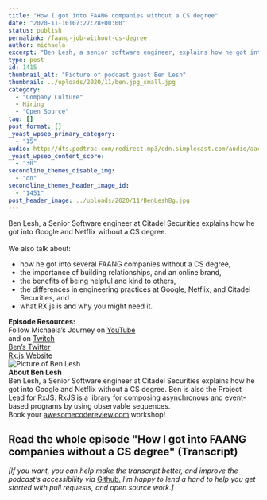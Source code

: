 ```yaml
---
title: "How I got into FAANG companies without a CS degree"
date: "2020-11-10T07:27:28+00:00"
status: publish
permalink: /faang-job-without-cs-degree
author: michaela
excerpt: "Ben Lesh, a senior software engineer, explains how he got into Google and Netflix without a CS degree."
type: post
id: 1415
thumbnail_alt: "Picture of podcast guest Ben Lesh"
thumbnail: ../uploads/2020/11/ben.jpg_small.jpg
category:
  - "Company Culture"
  - Hiring
  - "Open Source"
tag: []
post_format: []
_yoast_wpseo_primary_category:
  - "15"
audio: http://dts.podtrac.com/redirect.mp3/cdn.simplecast.com/audio/aaca909a-e34f-49ae-a86f-f59e4fa807f0/episodes/2ec3af9e-9a17-4ccd-95df-0e9b1a03ecc6/audio/66ec2bf9-b1d0-4ae3-868e-9017bb8cc4ee/default_tc.mp3
_yoast_wpseo_content_score:
  - "30"
secondline_themes_disable_img:
  - "on"
secondline_themes_header_image_id:
  - "1451"
post_header_image: ../uploads/2020/11/BenLeshBg.jpg
---
```


<div class="episode-about">
Ben Lesh, a Senior Software engineer at Citadel Securities explains how he got into Google and Netflix without a CS degree.
<br/> <br/>We also talk about:
<ul>
<li> how he got into several FAANG companies without a CS degree,</li>
<li> the importance of building relationships, and an online brand,</li>
<li> the benefits of being helpful and kind to others,</li>
<li> the differences in engineering practices at Google, Netflix, and Citadel Securities, and</li>
<li> what RX.js is and why you might need it.</li>
</ul>
</div>
<div class=" episode-links">
<b>Episode Resources:</b><br/>
Follow Michaela’s Journey on <a href="https://www.youtube.com/channel/UCWVxDd-f0EbQ_t56MyLobqw">YouTube</a><br/>
and on <a href="https://www.twitch.tv/doctormckayla">Twitch</a><br/>
<a href="https://twitter.com/BenLesh">Ben’s Twitter</a><br/>
<a href="https://rxjs-dev.firebaseapp.com/">Rx.js Website</a><br/>
</div>

<div class="row pt-2 align-items-center">
<div class="col-4 guest-picture">
<img src="../uploads/2020/11/ben.jpg_small.jpg" alt="Picture of Ben Lesh"/>
</div>
<div class="col-8 guest-about">
<b>About Ben Lesh</b><br/>
Ben Lesh, a Senior Software engineer at Citadel Securities explains how he got into Google and Netflix without a CS degree. Ben is also the Project Lead for RxJS. RxJS is a library for composing asynchronous and event-based programs by using observable sequences.
</div>
</div>

<div class="sponsorship">
Book your <a href="https://www.michaelagreiler.com/workshops">awesomecodereview.com</a> workshop!
</div> 

## Read the whole episode "How I got into FAANG companies without a CS degree" (Transcript)

_\[If you want, you can help make the transcript better, and improve the podcast’s accessibility via_ [Github](https://github.com/mgreiler/se-unlocked/tree/master/Transcripts)_[.](https://github.com/mgreiler/se-unlocked/tree/master/Transcripts) I’m happy to lend a hand to help you get started with pull requests, and open source work.\]_
